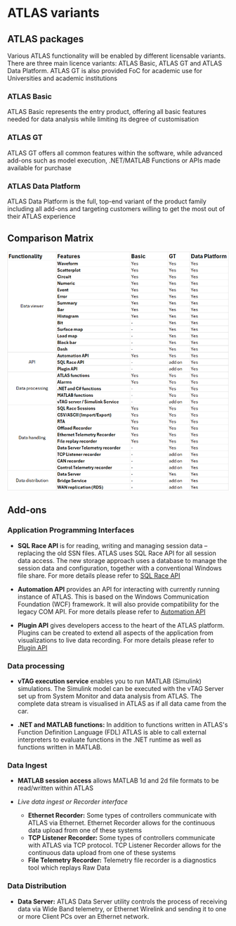# ATLAS variants

## ATLAS packages 

Various ATLAS functionality will be enabled by different licensable variants. There are three main licence variants: ATLAS Basic, ATLAS GT and ATLAS Data Platform. ATLAS GT is also provided FoC for academic use for Universities and academic institutions

### ATLAS Basic

ATLAS Basic represents the entry product, offering all basic features needed for data analysis while limiting its degree of customisation

### ATLAS GT

ATLAS GT offers all common features within the software, while advanced add-ons such as model execution, .NET/MATLAB Functions or APIs made available for purchase

### ATLAS Data Platform

ATLAS Data Platform is the full, top-end variant of the product family including all add-ons and targeting customers willing to get the most out of their ATLAS experience


## Comparison Matrix

![ATLAS Variants](assets/variants.png)

## Add-ons

### Application Programming Interfaces 
* **SQL Race API** is for reading, writing and managing session data – replacing the old SSN files. ATLAS uses SQL Race API for all session data access. The new storage approach uses a database to manage the session data and configuration, together with a conventional Windows file share. For more details please refer to [SQL Race API](https://atlas.mclarenapplied.com/developer/sqlrace/)

* **Automation API** provides an API for interacting with currently running instance of ATLAS. This is based on the Windows Communication Foundation (WCF) framework. It will also provide compatibility for the legacy COM API. For more details please refer to [Automation API](https://mat-docs.github.io/Atlas.DisplayAPI.Documentation/articles/automation.html)

* **Plugin API** gives developers access to the heart of the ATLAS platform. Plugins can be created to extend all aspects of the application from visualizations to live data recording. For more details please refer to [Plugin API](https://atlas.mclarenapplied.com/developer/atlas-displayapi/)

### Data processing
* **vTAG execution service** enables you to run MATLAB (Simulink) simulations. The Simulink model can be executed with the vTAG Server set up from System Monitor and data analysis from ATLAS. The complete data stream is visualised in ATLAS as if all data came from the car.

* **.NET and MATLAB functions:** In addition to functions written in ATLAS's Function Definition Language (FDL) ATLAS is able to call external interpreters to evaluate functions in the .NET runtime as well as functions written in MATLAB.

### Data Ingest
* **MATLAB session access** allows MATLAB 1d and 2d file formats to be read/written within ATLAS

* *Live data ingest or Recorder interface*
    * **Ethernet Recorder:** Some types of controllers communicate with ATLAS via Ethernet. Ethernet Recorder allows for the continuous data upload from one of these systems
    * **TCP Listener Recorder:** Some types of controllers communicate with ATLAS via TCP protocol. TCP Listener Recorder allows for the continuous data upload from one of these systems
    * **File Telemetry Recorder:** Telemetry file recorder is a diagnostics tool which replays Raw Data

### Data Distribution
* **Data Server:** ATLAS Data Server utility controls the process of receiving data via Wide Band telemetry, or Ethernet Wirelink and sending it to one or more Client PCs over an Ethernet network.


